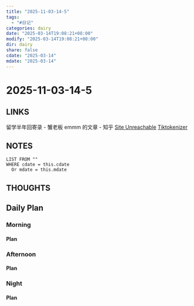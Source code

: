 ```yaml
---
title: "2025-11-03-14-5"
tags:
  - "#日记"
categories: dairy
date: "2025-03-14T19:08:21+08:00"
modify: "2025-03-14T19:08:21+08:00"
dir: dairy
share: false
cdate: "2025-03-14"
mdate: "2025-03-14"
---
```


# 2025-11-03-14-5

## LINKS
留学半年回寄录 - 蟹老板 emmm 的文章 - 知乎
[Site Unreachable](https://zhuanlan.zhihu.com/p/26289377993)
[Tiktokenizer](https://tiktokenizer.vercel.app/)
## NOTES


```dataview
LIST FROM "" 
WHERE cdate = this.cdate
  Or mdate = this.mdate
```


## THOUGHTS

## Daily Plan

### Morning

#### Plan

### Afternoon

#### Plan

### Night

#### Plan


